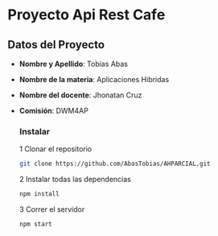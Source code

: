 # Proyecto Api Rest Cafe

## Datos del Proyecto

- **Nombre y Apellido**: Tobias Abas
- **Nombre de la materia**: Aplicaciones Hibridas
- **Nombre del docente**: Jhonatan Cruz
- **Comisión**: DWM4AP

    ### Instalar 
    1 Clonar el repositorio
    ```sh 
    git clone https://github.com/AbasTobias/AHPARCIAL.git
    ```

    2 Instalar todas las dependencias
    ```sh
    npm install
    ```
    3 Correr el servidor  
    ```sh
    npm start
    ```
